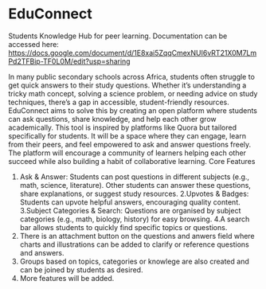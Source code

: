 # EduConnect
Students Knowledge Hub for peer learning.
Documentation can be accessed here: https://docs.google.com/document/d/1E8xai5ZqqCmexNUI6vRT21X0M7LmPd2TFBip-TF0L0M/edit?usp=sharing

In many public secondary schools across Africa, students often struggle to get quick answers to their study questions. 
Whether it’s understanding a tricky math concept, solving a science problem, or needing advice on study techniques, there’s a gap in accessible, student-friendly resources. 
EduConnect aims to solve this by creating an open platform where students can ask questions, share knowledge, and help each other grow academically. This tool is inspired by platforms like Quora but tailored specifically for students. It will be a space where they can engage, learn from their peers, and feel empowered to ask and answer questions freely. The platform will encourage a community of learners helping each other succeed while also building a habit of collaborative learning. Core Features 
1. Ask & Answer: Students can post questions in different subjects (e.g., math, science, literature). Other students can answer these questions, share explanations, or suggest study resources. 
2.Upvotes & Badges: Students can upvote helpful answers, encouraging quality content. 
3.Subject Categories & Search: Questions are organised by subject categories (e.g., math, biology, history) for easy browsing. 
4.A search bar allows students to quickly find specific topics or questions.
5. There is an attachment button on the questions and anwers field where charts and illustrations can be added to clarify or reference questions and answers.
6. Groups based on topics, categories or knowlege are also created and can be joined by students as desired.
7. More features will be added.
